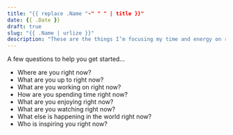 ```yaml
---
title: "{{ replace .Name "-" " " | title }}"
date: {{ .Date }}
draft: true
slug: "{{ .Name | urlize }}"
description: "These are the things I’m focusing my time and energy on right now."
---
```


A few questions to help you get started...

- Where are you right now?
- What are you up to right now?
- What are you working on right now?
- How are you spending time right now?
- What are you enjoying right now?
- What are you watching right now?
- What else is happening in the world right now?
- Who is inspiring you right now?